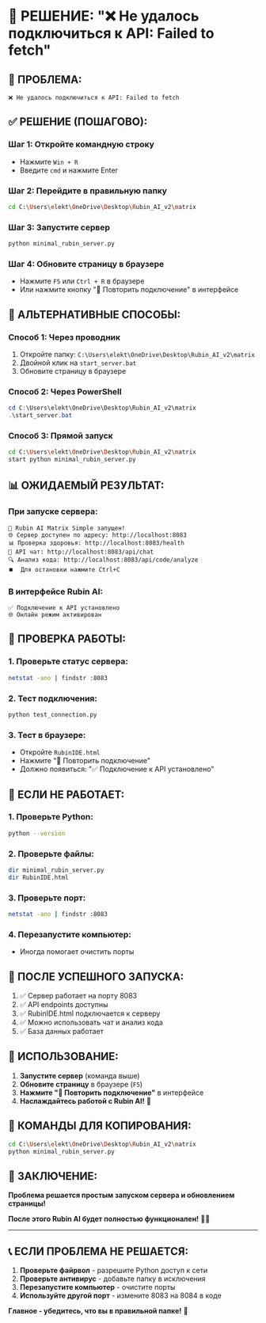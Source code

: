 # 🎯 РЕШЕНИЕ: "❌ Не удалось подключиться к API: Failed to fetch"

## 🚨 **ПРОБЛЕМА:**
```
❌ Не удалось подключиться к API: Failed to fetch
```

## ✅ **РЕШЕНИЕ (ПОШАГОВО):**

### **Шаг 1: Откройте командную строку**
- Нажмите `Win + R`
- Введите `cmd` и нажмите Enter

### **Шаг 2: Перейдите в правильную папку**
```bash
cd C:\Users\elekt\OneDrive\Desktop\Rubin_AI_v2\matrix
```

### **Шаг 3: Запустите сервер**
```bash
python minimal_rubin_server.py
```

### **Шаг 4: Обновите страницу в браузере**
- Нажмите `F5` или `Ctrl + R` в браузере
- Или нажмите кнопку "🔄 Повторить подключение" в интерфейсе

## 🎯 **АЛЬТЕРНАТИВНЫЕ СПОСОБЫ:**

### **Способ 1: Через проводник**
1. Откройте папку: `C:\Users\elekt\OneDrive\Desktop\Rubin_AI_v2\matrix`
2. Двойной клик на `start_server.bat`
3. Обновите страницу в браузере

### **Способ 2: Через PowerShell**
```powershell
cd C:\Users\elekt\OneDrive\Desktop\Rubin_AI_v2\matrix
.\start_server.bat
```

### **Способ 3: Прямой запуск**
```bash
cd C:\Users\elekt\OneDrive\Desktop\Rubin_AI_v2\matrix
start python minimal_rubin_server.py
```

## 📊 **ОЖИДАЕМЫЙ РЕЗУЛЬТАТ:**

### **При запуске сервера:**
```
🚀 Rubin AI Matrix Simple запущен!
🌐 Сервер доступен по адресу: http://localhost:8083
📊 Проверка здоровья: http://localhost:8083/health
💬 API чат: http://localhost:8083/api/chat
🔍 Анализ кода: http://localhost:8083/api/code/analyze
⏹️  Для остановки нажмите Ctrl+C
```

### **В интерфейсе Rubin AI:**
```
✅ Подключение к API установлено
🌐 Онлайн режим активирован
```

## 🧪 **ПРОВЕРКА РАБОТЫ:**

### **1. Проверьте статус сервера:**
```bash
netstat -ano | findstr :8083
```

### **2. Тест подключения:**
```bash
python test_connection.py
```

### **3. Тест в браузере:**
- Откройте `RubinIDE.html`
- Нажмите "🔄 Повторить подключение"
- Должно появиться: "✅ Подключение к API установлено"

## 🚨 **ЕСЛИ НЕ РАБОТАЕТ:**

### **1. Проверьте Python:**
```bash
python --version
```

### **2. Проверьте файлы:**
```bash
dir minimal_rubin_server.py
dir RubinIDE.html
```

### **3. Проверьте порт:**
```bash
netstat -ano | findstr :8083
```

### **4. Перезапустите компьютер:**
- Иногда помогает очистить порты

## 🎉 **ПОСЛЕ УСПЕШНОГО ЗАПУСКА:**

1. ✅ Сервер работает на порту 8083
2. ✅ API endpoints доступны
3. ✅ RubinIDE.html подключается к серверу
4. ✅ Можно использовать чат и анализ кода
5. ✅ База данных работает

## 📱 **ИСПОЛЬЗОВАНИЕ:**

1. **Запустите сервер** (команда выше)
2. **Обновите страницу** в браузере (`F5`)
3. **Нажмите "🔄 Повторить подключение"** в интерфейсе
4. **Наслаждайтесь работой с Rubin AI!** 🎉

## 🎯 **КОМАНДЫ ДЛЯ КОПИРОВАНИЯ:**

```bash
cd C:\Users\elekt\OneDrive\Desktop\Rubin_AI_v2\matrix
python minimal_rubin_server.py
```

## 🎯 **ЗАКЛЮЧЕНИЕ:**

**Проблема решается простым запуском сервера и обновлением страницы!**

**После этого Rubin AI будет полностью функционален!** 🚀✨

---

## 📞 **ЕСЛИ ПРОБЛЕМА НЕ РЕШАЕТСЯ:**

1. **Проверьте файрвол** - разрешите Python доступ к сети
2. **Проверьте антивирус** - добавьте папку в исключения
3. **Перезапустите компьютер** - очистите порты
4. **Используйте другой порт** - измените 8083 на 8084 в коде

**Главное - убедитесь, что вы в правильной папке!** 📁
